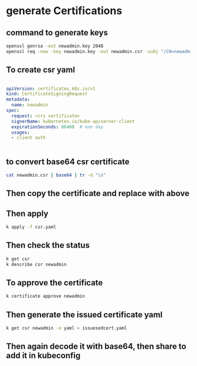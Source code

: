 # generate Certifications

## command to generate keys
```sh
openssl genrsa -out newadmin.key 2048
openssl req -new -key newadmin.key -out newadmin.csr -subj "/CN=newadmin"
```
## To create csr yaml

```yaml

apiVersion: certificates.k8s.io/v1
kind: CertificateSigningRequest
metadata:
  name: newadmin
spec:
  request: <crs sertificate>
  signerName: kubernetes.io/kube-apiserver-client
  expirationSeconds: 86400  # one day
  usages:
  - client auth
  
```

## to convert base64 csr certificate
```sh
cat newadmin.csr | base64 | tr -d "\n"
```

## Then copy the certificate and replace with above

## Then apply
```sh
k apply -f csr.yaml
```

## Then check the status 
```sh
k get csr
k describe csr newadmin
```
## To approve the certificate
```sh
k certificate approve newadmin
```
## Then generate the issued certificate yaml
```sh
k get csr newadmin -o yaml > issuesedcert.yaml
```
## Then again decode it with base64, then share to add it in kubeconfig